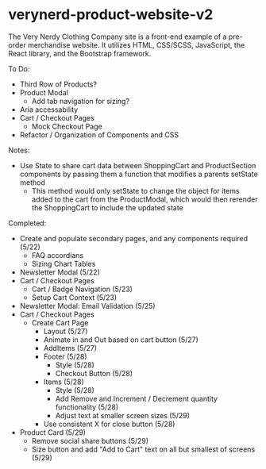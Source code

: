 # verynerd-product-website-v2
The Very Nerdy Clothing Company site is a front-end example of a pre-order merchandise website. It utilizes HTML, CSS/SCSS, JavaScript, the React library, and the Bootstrap framework.

To Do:

- Third Row of Products?
- Product Modal
    - Add tab navigation for sizing?
- Aria accessability
- Cart / Checkout Pages
    - Mock Checkout Page
- Refactor / Organization of Components and CSS
            


Notes:

- Use State to share cart data between ShoppingCart and ProductSection components by passing them a function that modifies a parents setState method
    - This method would only setState to change the object for items added to the cart from the ProductModal, which would then rerender the ShoppingCart to include the updated state


Completed:

- Create and populate secondary pages, and any components required (5/22)
    - FAQ accordians
    - Sizing Chart Tables
- Newsletter Modal (5/22)
- Cart / Checkout Pages
    - Cart / Badge Navigation (5/23)
    - Setup Cart Context (5/23)
- Newsletter Modal: Email Validation (5/25)
- Cart / Checkout Pages
    - Create Cart Page
        - Layout (5/27)
        - Animate in and Out based on cart button (5/27)
        - AddItems (5/27)
        - Footer (5/28)
            - Style (5/28)
            - Checkout Button (5/28)
        - Items (5/28)
            - Style (5/28)
            - Add Remove and Increment / Decrement quantity functionality (5/28)
            - Adjust text at smaller screen sizes (5/29)
        - Use consistent X for close button (5/28)
- Product Card (5/29)
    - Remove social share buttons (5/29)
    - Size button and add "Add to Cart" text on all but smallest of screens (5/29)